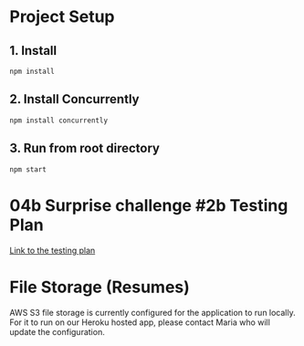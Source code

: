 # Project Setup

## 1. Install
```
npm install
```
## 2. Install Concurrently
```
npm install concurrently
```
## 3. Run from root directory
```
npm start
```

# 04b Surprise challenge #2b Testing Plan

[Link to the testing plan](https://docs.google.com/spreadsheets/d/1M6QGM35rqFWA5EYkhBUhzGfef7Kzvke_xhCiwcTMaLg/edit#gid=394496370)


# File Storage (Resumes)

AWS S3 file storage is currently configured for the application to run locally. For it to run on our Heroku hosted app, please contact Maria who will update the configuration.
